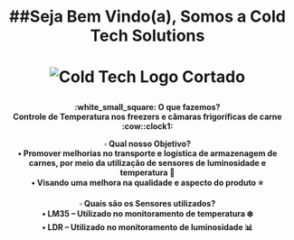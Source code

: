 <center> 
  <h1> ##Seja Bem Vindo(a), Somos a Cold Tech Solutions  <h1/>

![Cold Tech Logo Cortado](https://user-images.githubusercontent.com/125835466/229378370-f43af001-7f98-4ade-8337-5ad1edf9bc5d.jpg)

<h4>:white_small_square: O que fazemos? <br/>
Controle de Temperatura nos freezers e câmaras frigoríficas de carne :cow::clock1: <br/>

:white_small_square: Qual nosso Objetivo? <br/>
• Promover melhorias no transporte e logística de armazenagem de carnes, por meio da utilização de sensores de luminosidade e temperatura :articulated_lorry: <br/>
• Visando uma melhora na qualidade e aspecto do produto :star:<br/>

:white_small_square: Quais são os Sensores utilizados? <br/>
•	LM35 – Utilizado no monitoramento de temperatura :snowflake: <br/>
•	LDR – Utilizado no monitoramento de luminosidade :bar_chart: <br/> <h4/>
<center/>
  
